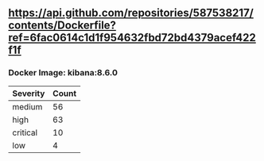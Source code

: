 ## https://api.github.com/repositories/587538217/contents/Dockerfile?ref=6fac0614c1d1f954632fbd72bd4379acef422f1f

### Docker Image: kibana:8.6.0
| Severity | Count |
|----------|-------|
| medium | 56 |
| high | 63 |
| critical | 10 |
| low | 4 |